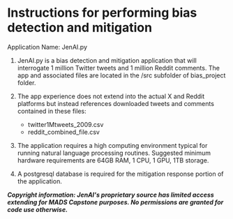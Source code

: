# Instructions for performing bias detection and mitigation 
Application Name: JenAI.py

1. JenAI.py is a bias detection and mitigation application that will interrogate 1 million Twitter tweets and 1 million Reddit comments. The app and associated files are located in the /src subfolder of bias_project folder. 

2. The app experience does not extend into the actual X and Reddit platforms but instead references downloaded tweets and comments contained in these files:
   - twitter1Mtweets_2009.csv
   - reddit_combined_file.csv
  
3. The application requires a high computing environment typical for running natural language processing routines. Suggested minimum hardware requirements are 64GB RAM, 1 CPU, 1 GPU, 1TB storage.

4. A postgresql database is required for the mitigation response portion of the application.

   

<b><i>Copyright information: JenAI's proprietary source has limited access extending for MADS Capstone purposes. No permissions are granted for code use  otherwise.</b></i>
